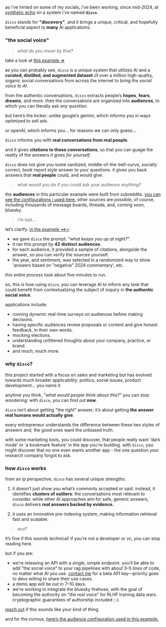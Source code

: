 as i’ve hinted on some of my socials, i’ve been working, since mid-2024, at [synthetic echo](https://syntheticecho.com/) on a system i’ve named **`disco`**.

`disco` stands for **"discovery"**, and it brings a unique, critical, and hopefully beneficial aspect to **many** AI applications:

### **"the social voice"**

> _what do you mean by that?_

take a look at [this example =>](https://gist.github.com/ahoward/ae562567579a3e936d9b9bb7e4ffde88)

as you can probably see, `disco` is a unique system that utilizes AI and a **curated, distilled, and augmented dataset** of over a million high-quality, organic social conversations from across the internet to _bring the social voice to AI_.

from the authentic conversations, `disco` extracts people’s **hopes**, **fears**, **dreams**, and more.  then the conversations are organized into **audiences**, to which you can literally ask *any question*.

but here’s the kicker: unlike google’s gemini, which informs you in ways
optimized to sell ads.

or openAI, which informs you… for reasons we can only guess...

`disco` informs you with **real conversations from real people.**

and it gives **citations to those conversations**, so that you can guage the reality of the answers it gives _for yourself_.

`disco` does not give you some sanitized, middle-of-the-bell-curve, socially correct, book report style answer to your questions.  it gives you back answers that **real people** could, and would give.

> what would you do if you could ask your audience _anything_?

the **audiences** in this particular example were built from subreddits. [you can see the configurations i used here.](https://gist.github.com/ahoward/95092a816c9a3f752f9d8ec421f24be5) other sources are possible, of course, including thousands of message boards, threads, and, coming soon, bluesky.

> _i’m lost..._

let’s clarify. [in the example ==>>](https://gist.github.com/ahoward/ae562567579a3e936d9b9bb7e4ffde88):

* we gave `disco` the prompt: *"what keeps you up at night?"*.
* it ran this prompt by **42 distinct audiences**.
* for each audience, it provided a sample of citations, alongside the answer, so you can verify the sources yourself.
* the year, and sentiment, was selected in a randomized way to show 'answers based on "negative" 2024 commentary', etc.

this entire process took about five minutes to run.

so, this is how using `disco`, you can leverage AI to inform any task that could benefit from contextualizing the subject of inquiry in **the authentic social voice**.

applications include:

* running dynamic real-time surveys on audiences before making decisions.
* having specific audiences review proposals or content and give honest feedback, in their own words.
* mocking elections.
* understanding unfiltered thoughts about your company, practice, or brand.
* and much, much more.

### **why `disco`?**

this project started with a focus on sales and marketing but has evolved towards much broader applicability: politics, social issues, product development... you name it.

anytime you think, *"what would people think about this?"* you can stop wondering: with `disco`, you can find out **now**.

`disco` isn’t about getting "the right" answer; it’s about getting **the answer real humans would actually give**.

every entrepreneur understands the difference between these two styles of answers and, the good ones want the unbiased truth.

with some marketing tools, you could discover, that people really want 'dark mode' or 'a bookmark feature' in the app you're building.  with `disco`, you might discover that no one even wants another app - the one question your research company forgot to ask.

### **how `disco` works**

from an ip perspective, `disco` has several unique strengths:

1. it doesn’t just show you what’s commonly accepted or said. instead, it identifies **clusters of outliers**: the conversations most relevant to consider. while other AI approaches aim for safe, generic answers, `disco` delivers **real answers backed by evidence.**

2. it uses an innovative pre-indexing system, making information retrieval fast and scalable.

> _wut?_

it’s fine if this sounds technical\! if you’re not a developer or vc, you can stop reading here.

but if you are:

* we’re releasing an API with a single, simple endpoint. you’ll be able to add "the social voice" to your rag pipelines with about 3–5 lines of code, no matter what AI you use. [contact me](/contact) for a beta API key—priority goes to devs willing to share their use cases.  
* a demo app will be out in 7–10 days.  
* we’re working to integrate the bluesky firehose, with the goal of becoming the authority on "the real voice" for RLHF training data wars. cryptographic guarantees of authorship included ;-).

[reach out](/contact) if this sounds like your kind of thing.

and for the curious, [here’s the audience configuration used in this example.](https://gist.github.com/ahoward/95093a816c9a3f752f9d8ec421f24be5)
